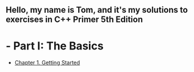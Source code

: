## Hello, my name is Tom, and it's my solutions to exercises in C++ Primer 5th Edition

# - Part I: The Basics  

- [Chapter 1. Getting Started](ch_1/README.md)
